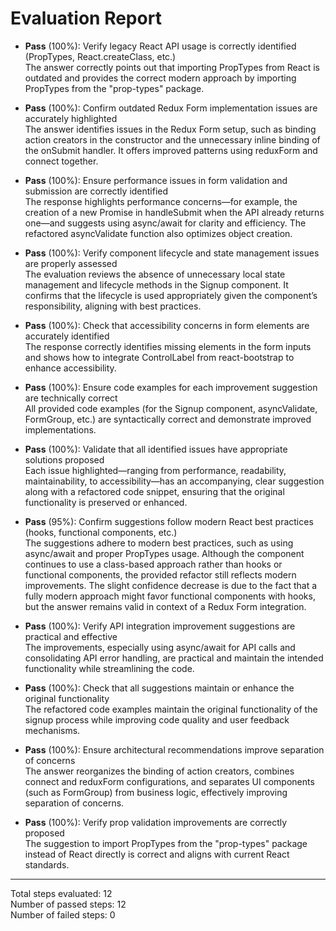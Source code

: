 # Evaluation Report

- **Pass** (100%): Verify legacy React API usage is correctly identified (PropTypes, React.createClass, etc.)  
  The answer correctly points out that importing PropTypes from React is outdated and provides the correct modern approach by importing PropTypes from the "prop-types" package.

- **Pass** (100%): Confirm outdated Redux Form implementation issues are accurately highlighted  
  The answer identifies issues in the Redux Form setup, such as binding action creators in the constructor and the unnecessary inline binding of the onSubmit handler. It offers improved patterns using reduxForm and connect together.

- **Pass** (100%): Ensure performance issues in form validation and submission are correctly identified  
  The response highlights performance concerns—for example, the creation of a new Promise in handleSubmit when the API already returns one—and suggests using async/await for clarity and efficiency. The refactored asyncValidate function also optimizes object creation.

- **Pass** (100%): Verify component lifecycle and state management issues are properly assessed  
  The evaluation reviews the absence of unnecessary local state management and lifecycle methods in the Signup component. It confirms that the lifecycle is used appropriately given the component’s responsibility, aligning with best practices.

- **Pass** (100%): Check that accessibility concerns in form elements are accurately identified  
  The response correctly identifies missing <label> elements in the form inputs and shows how to integrate ControlLabel from react-bootstrap to enhance accessibility.

- **Pass** (100%): Ensure code examples for each improvement suggestion are technically correct  
  All provided code examples (for the Signup component, asyncValidate, FormGroup, etc.) are syntactically correct and demonstrate improved implementations.

- **Pass** (100%): Validate that all identified issues have appropriate solutions proposed  
  Each issue highlighted—ranging from performance, readability, maintainability, to accessibility—has an accompanying, clear suggestion along with a refactored code snippet, ensuring that the original functionality is preserved or enhanced.

- **Pass** (95%): Confirm suggestions follow modern React best practices (hooks, functional components, etc.)  
  The suggestions adhere to modern best practices, such as using async/await and proper PropTypes usage. Although the component continues to use a class-based approach rather than hooks or functional components, the provided refactor still reflects modern improvements. The slight confidence decrease is due to the fact that a fully modern approach might favor functional components with hooks, but the answer remains valid in context of a Redux Form integration.

- **Pass** (100%): Verify API integration improvement suggestions are practical and effective  
  The improvements, especially using async/await for API calls and consolidating API error handling, are practical and maintain the intended functionality while streamlining the code.

- **Pass** (100%): Check that all suggestions maintain or enhance the original functionality  
  The refactored code examples maintain the original functionality of the signup process while improving code quality and user feedback mechanisms.

- **Pass** (100%): Ensure architectural recommendations improve separation of concerns  
  The answer reorganizes the binding of action creators, combines connect and reduxForm configurations, and separates UI components (such as FormGroup) from business logic, effectively improving separation of concerns.

- **Pass** (100%): Verify prop validation improvements are correctly proposed  
  The suggestion to import PropTypes from the "prop-types" package instead of React directly is correct and aligns with current React standards.

---

Total steps evaluated: 12  
Number of passed steps: 12  
Number of failed steps: 0